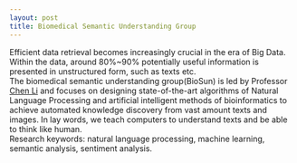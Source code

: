 ```yaml
---
layout: post
title: Biomedical Semantic Understanding Group
---
```

Efficient data retrieval becomes increasingly crucial in the era of Big
Data. Within the data, around 80%~90% potentially useful information is
presented in unstructured form, such as texts etc. <br />
The biomedical semantic understanding group(BioSun) is led by Professor <a href="http://www.chenli.group/member/">Chen Li</a> and focuses on designing state-of-the-art
algorithms of Natural Language Processing and artificial intelligent
methods of bioinformatics to achieve automated knowledge discovery from
vast amount texts and images.
In lay words, we teach computers to understand texts and be able to
think like human. <br />
Research keywords: natural language processing, machine learning,
semantic analysis, sentiment analysis.